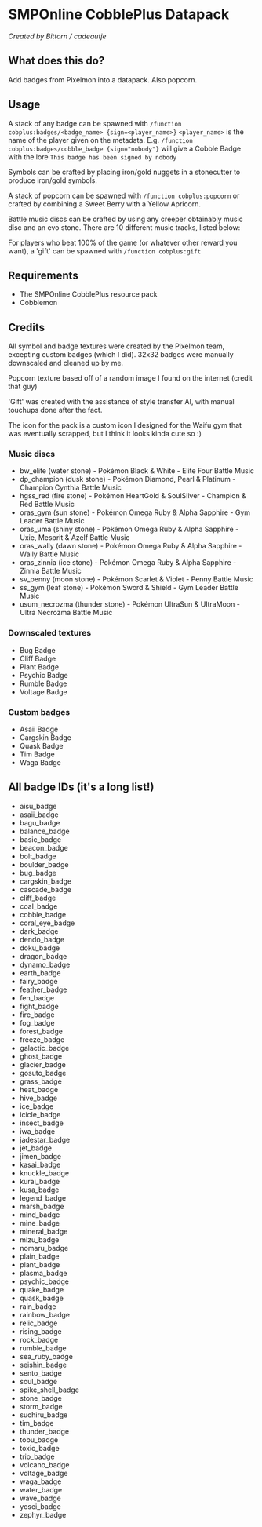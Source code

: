# SMPOnline CobblePlus Datapack

*Created by Bittorn / cadeautje*

## What does this do?

Add badges from Pixelmon into a datapack. Also popcorn.

## Usage

A stack of any badge can be spawned with `/function cobplus:badges/<badge_name> {sign=<player_name>}`
`<player_name>` is the name of the player given on the metadata.
E.g. `/function cobplus:badges/cobble_badge {sign="nobody"}`
will give a Cobble Badge with the lore `This badge has been signed by nobody`

Symbols can be crafted by placing iron/gold nuggets in a stonecutter to produce iron/gold symbols.

A stack of popcorn can be spawned with `/function cobplus:popcorn` or crafted by combining a Sweet Berry with a Yellow Apricorn.

Battle music discs can be crafted by using any creeper obtainably music disc and an evo stone. There are 10 different music tracks, listed below:

For players who beat 100% of the game (or whatever other reward you want), a 'gift' can be spawned with `/function cobplus:gift`

## Requirements

- The SMPOnline CobblePlus resource pack
- Cobblemon

## Credits

All symbol and badge textures were created by the Pixelmon team, excepting custom badges (which I did). 32x32 badges were manually downscaled and cleaned up by me.

Popcorn texture based off of a random image I found on the internet (credit that guy)

'Gift' was created with the assistance of style transfer AI, with manual touchups done after the fact.

The icon for the pack is a custom icon I designed for the Waifu gym that was eventually scrapped, but I think it looks kinda cute so :)

### Music discs

- bw_elite (water stone) - Pokémon Black & White - Elite Four Battle Music
- dp_champion (dusk stone) - Pokémon Diamond, Pearl & Platinum - Champion Cynthia Battle Music
- hgss_red (fire stone) - Pokémon HeartGold & SoulSilver - Champion & Red Battle Music
- oras_gym (sun stone) - Pokémon Omega Ruby & Alpha Sapphire - Gym Leader Battle Music
- oras_uma (shiny stone) - Pokémon Omega Ruby & Alpha Sapphire - Uxie, Mesprit & Azelf Battle Music
- oras_wally (dawn stone) - Pokémon Omega Ruby & Alpha Sapphire - Wally Battle Music
- oras_zinnia (ice stone) - Pokémon Omega Ruby & Alpha Sapphire - Zinnia Battle Music
- sv_penny (moon stone) - Pokémon Scarlet & Violet - Penny Battle Music
- ss_gym (leaf stone) - Pokémon Sword & Shield - Gym Leader Battle Music
- usum_necrozma (thunder stone) - Pokémon UltraSun & UltraMoon - Ultra Necrozma Battle Music

### Downscaled textures

- Bug Badge
- Cliff Badge
- Plant Badge
- Psychic Badge
- Rumble Badge
- Voltage Badge

### Custom badges

- Asaii Badge
- Cargskin Badge
- Quask Badge
- Tim Badge
- Waga Badge

## All badge IDs (it's a long list!)

- aisu_badge
- asaii_badge
- bagu_badge
- balance_badge
- basic_badge
- beacon_badge
- bolt_badge
- boulder_badge
- bug_badge
- cargskin_badge
- cascade_badge
- cliff_badge
- coal_badge 
- cobble_badge
- coral_eye_badge
- dark_badge
- dendo_badge
- doku_badge
- dragon_badge
- dynamo_badge
- earth_badge
- fairy_badge
- feather_badge
- fen_badge
- fight_badge
- fire_badge
- fog_badge
- forest_badge
- freeze_badge
- galactic_badge
- ghost_badge
- glacier_badge
- gosuto_badge
- grass_badge
- heat_badge
- hive_badge
- ice_badge
- icicle_badge
- insect_badge
- iwa_badge
- jadestar_badge
- jet_badge
- jimen_badge
- kasai_badge
- knuckle_badge
- kurai_badge
- kusa_badge
- legend_badge
- marsh_badge
- mind_badge
- mine_badge
- mineral_badge
- mizu_badge
- nomaru_badge
- plain_badge
- plant_badge
- plasma_badge
- psychic_badge
- quake_badge
- quask_badge
- rain_badge
- rainbow_badge 
- relic_badge
- rising_badge
- rock_badge
- rumble_badge
- sea_ruby_badge
- seishin_badge
- sento_badge
- soul_badge
- spike_shell_badge
- stone_badge
- storm_badge
- suchiru_badge
- tim_badge
- thunder_badge
- tobu_badge
- toxic_badge
- trio_badge
- volcano_badge
- voltage_badge
- waga_badge
- water_badge
- wave_badge
- yosei_badge
- zephyr_badge
